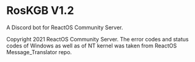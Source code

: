 # RosKGB V1.2

A Discord bot for ReactOS Community Server.

Copyright 2021 ReactOS Community Server. The error codes and status codes of Windows as well as of NT kernel was taken from ReactOS Message_Translator repo.


